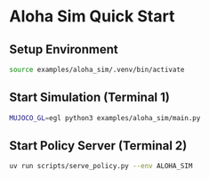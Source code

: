 # Aloha Sim Quick Start

## Setup Environment
```bash
source examples/aloha_sim/.venv/bin/activate
```

## Start Simulation (Terminal 1)
```bash
MUJOCO_GL=egl python3 examples/aloha_sim/main.py
```

## Start Policy Server (Terminal 2)
```bash
uv run scripts/serve_policy.py --env ALOHA_SIM
```
